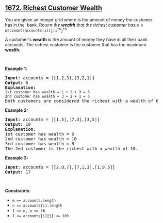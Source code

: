 ﻿## [**1672. Richest Customer Wealth**](https://leetcode.com/problems/richest-customer-wealth/description/)

<div data-track-load="description_content"><p><font _mstmutation="1">You are given an  integer grid  where  is the amount of money the  customer has in the &ZeroWidthSpace;&ZeroWidthSpace;&ZeroWidthSpace;&ZeroWidthSpace; bank. Return<em _mstmutation="1"> the <strong>wealth</strong> that the richest customer has.</em></font><code>m x n</code><code>accounts</code><code>accounts[i][j]</code><code>i&ZeroWidthSpace;&ZeroWidthSpace;&ZeroWidthSpace;&ZeroWidthSpace;&ZeroWidthSpace;<sup>&ZeroWidthSpace;&ZeroWidthSpace;&ZeroWidthSpace;&ZeroWidthSpace;&ZeroWidthSpace;&ZeroWidthSpace;th</sup>&ZeroWidthSpace;&ZeroWidthSpace;&ZeroWidthSpace;&ZeroWidthSpace;</code><code>j&ZeroWidthSpace;&ZeroWidthSpace;&ZeroWidthSpace;&ZeroWidthSpace;&ZeroWidthSpace;<sup>&ZeroWidthSpace;&ZeroWidthSpace;&ZeroWidthSpace;&ZeroWidthSpace;&ZeroWidthSpace;&ZeroWidthSpace;th</sup></code></p>

<p>A customer's <strong>wealth</strong> is the amount of money they have in all their bank accounts. The richest customer is the customer that has the maximum <strong>wealth</strong>.</p>

<p>&nbsp;</p>
<p><strong class="example">Example 1:</strong></p>

<pre><strong>Input:</strong> accounts = [[1,2,3],[3,2,1]]
<strong>Output:</strong> 6
<strong>Explanation</strong><strong>:</strong>
<code>1st customer has wealth = 1 + 2 + 3 = 6
</code><code>2nd customer has wealth = 3 + 2 + 1 = 6
</code>Both customers are considered the richest with a wealth of 6 each, so return 6.
</pre>

<p><strong>Example 2:</strong></p>

<pre><strong>Input:</strong> accounts = [[1,5],[7,3],[3,5]]
<strong>Output:</strong> 10
<strong>Explanation</strong>: 
1st customer has wealth = 6
2nd customer has wealth = 10 
3rd customer has wealth = 8
The 2nd customer is the richest with a wealth of 10.</pre>

<p><strong>Example 3:</strong></p>

<pre><strong>Input:</strong> accounts = [[2,8,7],[7,1,3],[1,9,5]]
<strong>Output:</strong> 17
</pre>

<p>&nbsp;</p>
<p><strong>Constraints:</strong></p>

<ul>
	<li><code>m ==&nbsp;accounts.length</code></li>
	<li><code>n ==&nbsp;accounts[i].length</code></li>
	<li><code>1 &lt;= m, n &lt;= 50</code></li>
	<li><code>1 &lt;= accounts[i][j] &lt;= 100</code></li>
</ul>
</div>
